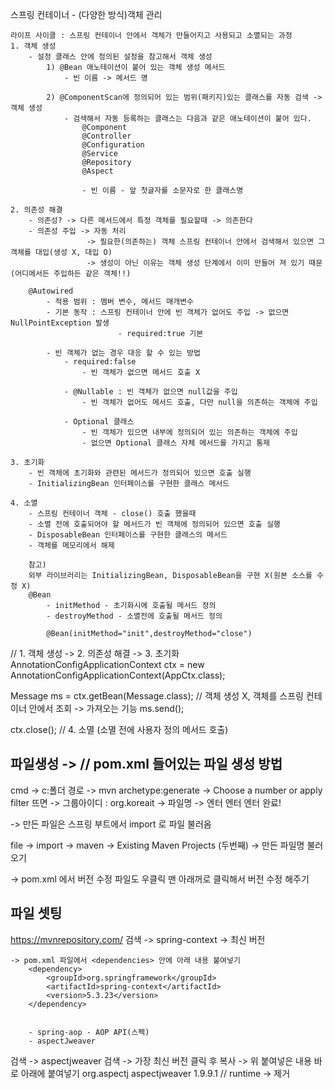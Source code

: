 스프링 컨테이너
    - (다양한 방식)객체 관리
    
    라이프 사이클 : 스프링 컨테이너 안에서 객체가 만들어지고 사용되고 소멸되는 과정
    1. 객체 생성
        - 설정 클래스 안에 정의된 설정을 참고해서 객체 생성
            1) @Bean 애노테이션이 붙어 있는 객체 생성 메서드
                - 빈 이름 -> 메서드 명

            2) @ComponentScan에 정의되어 있는 범위(패키지)있는 클래스를 자동 검색 -> 객체 생성
                - 검색해서 자동 등록하는 클래스는 다음과 같은 애노테이션이 붙어 있다.
                    @Component
                    @Controller
                    @Configuration
                    @Service
                    @Repository
                    @Aspect

                    - 빈 이름 - 앞 첫글자를 소문자로 한 클래스명

    2. 의존성 해결
        - 의존성? -> 다른 메서드에서 특정 객체를 필요할때 -> 의존한다
        - 의존성 주입 -> 자동 처리
                     -> 필요한(의존하는) 객체 스프링 컨테이너 안에서 검색해서 있으면 그 객체를 대입(생성 X, 대입 O)
                     -> 생성이 아닌 이유는 객체 생성 단계에서 이미 만들어 져 있기 때문(어디에서든 주입하든 같은 객체!!)

        @Autowired
            - 적용 범위 : 멤버 변수, 메서드 매개변수
            - 기본 동작 : 스프링 컨테이너 안에 빈 객체가 없어도 주입 -> 없으면 NullPointException 발생
                            - required:true 기본
            
            - 빈 객체가 없는 경우 대응 할 수 있는 방법
                - required:false
                    - 빈 객체가 없으면 메서드 호출 X

                - @Nullable : 빈 객체가 없으면 null값을 주입
                    - 빈 객체가 없어도 메서드 호출, 다만 null을 의존하는 객체에 주입

                - Optional 클래스
                    - 빈 객체가 있으면 내부에 정의되어 있는 의존하는 객체에 주입
                    - 없으면 Optional 클래스 자체 메서드를 가지고 통제

    3. 초기화
        - 빈 객체에 초기화와 관련된 메서드가 정의되어 있으면 호출 실행
        - InitializingBean 인터페이스를 구현한 클래스 메서드

    4. 소멸
        - 스프링 컨테이너 객체 - close() 호출 했을때
        - 소멸 전에 호출되어야 할 메서드가 빈 객체에 정의되어 있으면 호출 실행
        - DisposableBean 인터페이스를 구현한 클래스의 메서드
        - 객체를 메모리에서 해제

        참고)
        외부 라이브러리는 InitializingBean, DisposableBean을 구현 X(원본 소스를 수정 X)
        @Bean
            - initMethod - 초기화시에 호출될 메서드 정의
            - destroyMethod - 소멸전에 호출될 메서드 정의

            @Bean(initMethod="init",destroyMethod="close")
            


// 1. 객체 생성 -> 2. 의존성 해결 -> 3. 초기화
AnnotationConfigApplicationContext ctx = new AnnotationConfigApplicationContext(AppCtx.class);

Message ms = ctx.getBean(Message.class);	// 객체 생성 X, 객체를 스프링 컨테이너 안에서 조회 -> 가져오는 기능
ms.send();

ctx.close(); 	// 4. 소멸 (소멸 전에 사용자 정의 메서드 호출)





    
## 파일생성 -> // pom.xml 들어있는 파일 생성 방법
cmd -> c:폴더 경로 -> mvn archetype:generate -> Choose a number or apply filter 뜨면 -> 그룹아이디 : org.koreait -> 파일명 -> 엔터 엔터 엔터 완료!

-> 만든 파일은 스프링 부트에서 import 로 파일 불러옴

file -> import -> maven -> Existing Maven Projects (두번째) -> 만든 파일명 불러오기

-> pom.xml 에서 버전 수정 파일도 우클릭 맨 아래꺼로 클릭해서 버전 수정 해주기




## 파일 셋팅

https://mvnrepository.com/
검색 -> spring-context -> 최신 버전

    -> pom.xml 파일에서 <dependencies> 안에 아래 내용 붙여넣기
        <dependency>
            <groupId>org.springframework</groupId>
            <artifactId>spring-context</artifactId>
            <version>5.3.23</version>
        </dependency>


        - spring-aop - AOP API(스펙)
        - aspectJweaver


검색 -> aspectjweaver 검색 -> 가장 최신 버전 클릭 후 복사 -> 위 붙여넣은 내용 바로 아래에 붙여넣기
        <dependency>
            <groupId>org.aspectj</groupId>
            <artifactId>aspectjweaver</artifactId>
            <version>1.9.9.1</version>
            // <scope>runtime</scope> -> 제거
        </dependency>